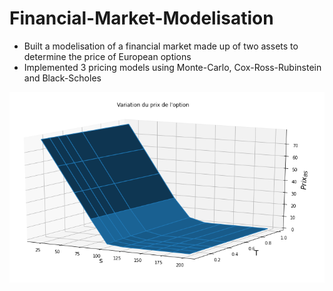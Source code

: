 # Financial-Market-Modelisation

- Built a modelisation of a financial market made up of two assets to determine the price of European options
- Implemented 3 pricing models using Monte-Carlo, Cox-Ross-Rubinstein and Black-Scholes

![](https://github.com/Adib-Habbou/portfolio/blob/main/images/prix%20bs%203d.png)
